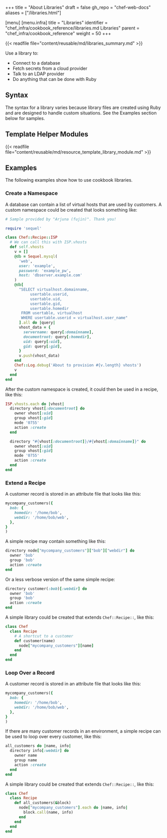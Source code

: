 +++
title = "About Libraries"
draft = false
gh_repo = "chef-web-docs"
aliases = ["/libraries.html"]

[menu]
  [menu.infra]
    title = "Libraries"
    identifier = "chef_infra/cookbook_reference/libraries.md Libraries"
    parent = "chef_infra/cookbook_reference"
    weight = 50
+++

{{< readfile file="content/reusable/md/libraries_summary.md" >}}

Use a library to:

- Connect to a database
- Fetch secrets from a cloud provider
- Talk to an LDAP provider
- Do anything that can be done with Ruby

## Syntax

The syntax for a library varies because library files are created using
Ruby and are designed to handle custom situations. See the Examples
section below for samples.

## Template Helper Modules

{{< readfile file="content/reusable/md/resource_template_library_module.md" >}}

## Examples

The following examples show how to use cookbook libraries.

### Create a Namespace

A database can contain a list of virtual hosts that are used by
customers. A custom namespace could be created that looks something
like:

```ruby
# Sample provided by "Arjuna (fujin)". Thank you!

require 'sequel'

class Chef::Recipe::ISP
  # We can call this with ISP.vhosts
  def self.vhosts
    v = []
    @db = Sequel.mysql(
      'web',
      user: 'example',
      password: 'example_pw',
      host: 'dbserver.example.com'
    )
    @db[
      "SELECT virtualhost.domainname,
           usertable.userid,
           usertable.uid,
           usertable.gid,
           usertable.homedir
       FROM usertable, virtualhost
       WHERE usertable.userid = virtualhost.user_name"
      ].all do |query|
      vhost_data = {
        servername: query[:domainname],
        documentroot: query[:homedir],
        uid: query[:uid],
        gid: query[:gid],
      }
      v.push(vhost_data)
    end
    Chef::Log.debug('About to provision #{v.length} vhosts')
    v
  end
end
```

After the custom namespace is created, it could then be used in a
recipe, like this:

```ruby
ISP.vhosts.each do |vhost|
  directory vhost[:documentroot] do
    owner vhost[:uid]
    group vhost[:gid]
    mode '0755'
    action :create
  end

  directory "#{vhost[:documentroot]}/#{vhost[:domainname]}" do
    owner vhost[:uid]
    group vhost[:gid]
    mode '0755'
    action :create
  end
end
```

### Extend a Recipe

A customer record is stored in an attribute file that looks like this:

```ruby
mycompany_customers({
  bob: {
    homedir: '/home/bob',
    webdir: '/home/bob/web',
  },
}
)
```

A simple recipe may contain something like this:

```ruby
directory node["mycompany_customers"]["bob"]["webdir"] do
  owner 'bob'
  group 'bob'
  action :create
end
```

Or a less verbose version of the same simple recipe:

```ruby
directory customer(:bob)[:webdir] do
  owner 'bob'
  group 'bob'
  action :create
end
```

A simple library could be created that extends `Chef::Recipe::`, like
this:

```ruby
class Chef
  class Recipe
    # A shortcut to a customer
    def customer(name)
      node["mycompany_customers"][name]
    end
  end
end
```

### Loop Over a Record

A customer record is stored in an attribute file that looks like this:

```ruby
mycompany_customers({
  bob: {
    homedir: '/home/bob',
    webdir: '/home/bob/web',
  },
}
)
```

If there are many customer records in an environment, a simple recipe
can be used to loop over every customer, like this:

```ruby
all_customers do |name, info|
  directory info[:webdir] do
    owner name
    group name
    action :create
  end
end
```

A simple library could be created that extends `Chef::Recipe::`, like
this:

```ruby
class Chef
  class Recipe
    def all_customers(&block)
      node["mycompany_customers"].each do |name, info|
        block.call(name, info)
      end
    end
  end
end
```
